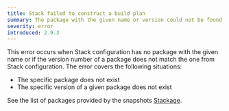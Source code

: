 ```yaml
---
title: Stack failed to construct a build plan
summary: The package with the given name or version could not be found in the snapshot
severity: error
introduced: 2.9.3
---
```


This error occurs when Stack configuration has no package with the given name or if the version number of a package does not match the one from Stack configuration. The error covers the following situations:

 * The specific package does not exist
 * The specific version of a given package does not exist

See the list of packages provided by the snapshots [Stackage](https://www.stackage.org/).
